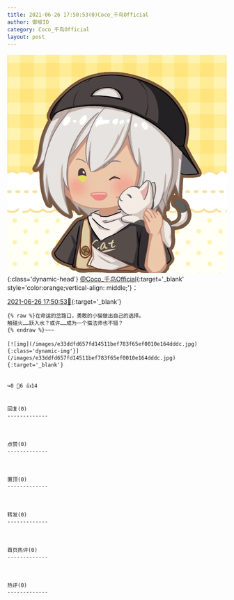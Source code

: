 ```yaml
---
title: 2021-06-26 17:50:53(0)Coco_千鸟Official
author: 御坂IO
category: Coco_千鸟Official
layout: post
---
```


![img](/images/85e485bc0dbd0cde4d15f24d7cffe9704618ad10.jpg){:class='dynamic-head'}
[@Coco_千鸟Official](https://space.bilibili.com/1891728206/dynamic){:target='_blank' style='color:orange;vertical-align: middle;'}：

[2021-06-26 17:50:53🔗](https://t.bilibili.com/540575978425179626){:target='_blank'}

~~~
{% raw %}在命运的岔路口，勇敢的小猫做出自己的选择。
触碰火……跃入水？或许……成为一个猫法师也不错？ 
{% endraw %}~~~

[![img](/images/e33ddfd657fd14511bef783f65ef0010e164dddc.jpg){:class='dynamic-img'}](/images/e33ddfd657fd14511bef783f65ef0010e164dddc.jpg){:target='_blank'}


↪️0 💬6 👍14


回复(0)
-------------



点赞(0)
-------------



置顶(0)
-------------



转发(0)
-------------



首页热评(0)
-------------



热评(0)
-------------



